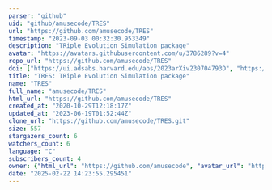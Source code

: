 ```yaml
---
parser: "github"
uid: "github/amusecode/TRES"
url: "https://github.com/amusecode/TRES"
timestamp: "2023-09-03 00:32:30.953349"
description: "TRiple Evolution Simulation package"
avatar: "https://avatars.githubusercontent.com/u/3786289?v=4"
repo_url: "https://github.com/amusecode/TRES"
doi: ["https://ui.adsabs.harvard.edu/abs/2023arXiv230704793D", "https://ui.adsabs.harvard.edu/abs/2016ComAC...3....6T", "https://ui.adsabs.harvard.edu/abs/2023ascl.soft09001T/abstract"]
title: "TRES: TRiple Evolution Simulation package"
name: "TRES"
full_name: "amusecode/TRES"
html_url: "https://github.com/amusecode/TRES"
created_at: "2020-10-29T12:18:17Z"
updated_at: "2023-06-19T01:52:44Z"
clone_url: "https://github.com/amusecode/TRES.git"
size: 557
stargazers_count: 6
watchers_count: 6
language: "C"
subscribers_count: 4
owner: {"html_url": "https://github.com/amusecode", "avatar_url": "https://avatars.githubusercontent.com/u/3786289?v=4", "login": "amusecode", "type": "Organization"}
date: "2025-02-22 14:23:55.295451"
---
```

